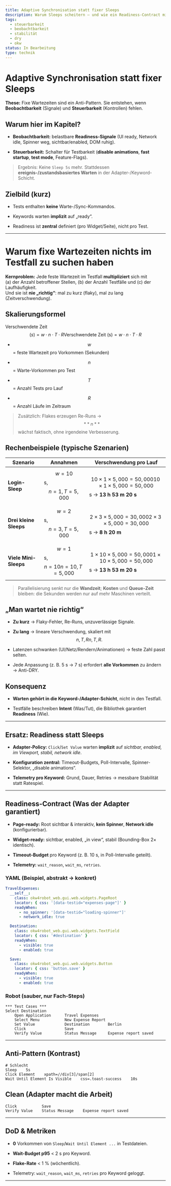 ```yaml
---
title: Adaptive Synchronisation statt fixer Sleeps
description: Warum Sleeps scheitern – und wie ein Readiness-Contract mit Observability & Controllability sie ersetzt.
tags:
  - steuerbarkeit
  - beobachtbarkeit
  - stabilität
  - dry
  - okw
status: In Bearbeitung
type: technik
---
```


# Adaptive Synchronisation statt fixer Sleeps

**These:** Fixe Wartezeiten sind ein Anti-Pattern. Sie entstehen, wenn **Beobachtbarkeit** (Signale) und **Steuerbarkeit** (Kontrollen) fehlen.

## Warum hier im Kapitel?

- **Beobachtbarkeit:** belastbare **Readiness-Signale** (UI ready, Network idle, Spinner weg, sichtbar/enabled, DOM ruhig).
    
- **Steuerbarkeit:** Schalter für Testbarkeit (**disable animations**, **fast startup**, **test mode**, Feature-Flags).
    

> Ergebnis: Keine `Sleep 5s` mehr. Stattdessen **ereignis-/zustandsbasiertes Warten** in der Adapter-/Keyword-Schicht.

## Zielbild (kurz)

- Tests enthalten **keine** Warte-/Sync-Kommandos.
    
- Keywords warten **implizit** auf „ready“.
    
- Readiness ist **zentral** definiert (pro Widget/Seite), nicht pro Test.
    

---

# Warum fixe Wartezeiten nichts im Testfall zu suchen haben

**Kernproblem:** Jede feste Wartezeit im Testfall **multipliziert** sich mit  
(a) der Anzahl betroffener Stellen, (b) der Anzahl Testfälle und (c) der Laufhäufigkeit.  
Und sie ist **nie „richtig“**: mal zu kurz (flaky), mal zu lang (Zeitverschwendung).

## Skalierungsformel

Verschwendete Zeit $$(s)=w⋅n⋅T⋅R\text{Verschwendete Zeit (s)} = w \cdot n \cdot T \cdot R$$

- $$w$$ = feste Wartezeit pro Vorkommen (Sekunden)
    
- $$n$$ = Warte-Vorkommen pro Test
    
- $$T$$ = Anzahl Tests pro Lauf
    
- $$R$$ = Anzahl Läufe im Zeitraum
    

> Zusätzlich: Flakes erzeugen Re-Runs → $$**n**$$ wächst faktisch, ohne irgendeine Verbesserung.

## Rechenbeispiele (typische Szenarien)

|Szenario|Annahmen|Verschwendung pro Lauf|
|----------------------|---|---|
|**Login-Sleep**       |$$w=10$$ s, $$n=1, T=5,000$$    |$$10×1×5,000=50,00010 \times 1 \times 5{,}000 = 50{,}000$$ s → **13 h 53 m 20 s**|
|**Drei kleine Sleeps**|$$w=2$$ s, $$n=3, T=5,000$$     |$$2×3×5,000=30,0002 \times 3 \times 5{,}000 = 30{,}000$$ s → **8 h 20 m**|
|**Viele Mini-Sleeps** |$$w=1$$ s, $$n=10n=10, T=5,000$$ |$$1×10×5,000=50,0001 \times 10 \times 5{,}000 = 50{,}000$$ s → **13 h 53 m 20 s**|

> Parallelisierung senkt nur die **Wandzeit**; **Kosten** und **Queue-Zeit** bleiben: die Sekunden werden nur auf mehr Maschinen verteilt.

## „Man wartet nie richtig“

- **Zu kurz** → Flaky-Fehler, Re-Runs, unzuverlässige Signale.
    
- **Zu lang** → lineare Verschwendung, skaliert mit $$n,T,Rn, T, R.$$
    
- Latenzen schwanken (UI/Netz/Rendern/Animationen) → feste Zahl passt selten.
    
- Jede Anpassung (z. B. 5 s → 7 s) erfordert **alle Vorkommen** zu ändern → Anti-DRY.
    

## Konsequenz

- **Warten gehört in die Keyword-/Adapter-Schicht**, nicht in den Testfall.
    
- Testfälle beschreiben **Intent** (Was/Tut), die Bibliothek garantiert **Readiness** (Wie).
    

---

## Ersatz: Readiness statt Sleeps

- **Adapter-Policy:** `Click`/`Set Value` warten **implizit** auf _sichtbar, enabled, im Viewport, stabil, network idle_.
    
- **Konfiguration zentral:** Timeout-Budgets, Poll-Intervalle, Spinner-Selektor, „disable animations“.
    
- **Telemetry pro Keyword:** Grund, Dauer, Retries → messbare Stabilität statt Ratespiel.
    

---

## Readiness-Contract (Was der Adapter garantiert)

- **Page-ready:** Root sichtbar & interaktiv, **kein Spinner**, **Network idle** (konfigurierbar).
    
- **Widget-ready:** sichtbar, enabled, „in view“, stabil (Bounding-Box 2× identisch).
    
- **Timeout-Budget** pro Keyword (z. B. 10 s, in Poll-Intervalle geteilt).
    
- **Telemetry:** `wait_reason`, `wait_ms`, `retries`.
    

### YAML (Beispiel, abstrakt → konkret)

```yaml
TravelExpenses:
  __self__:
    class: okw4robot_web.gui.web.widgets.PageRoot
    locator: { css: '[data-testid="expenses-page"]' }
    readyWhen:
      - no_spinner: '[data-testid="loading-spinner"]'
      - network_idle: true

  Destination:
    class: okw4robot_web.gui.web.widgets.TextField
    locator: { css: '#destination' }
    readyWhen:
      - visible: true
      - enabled: true

  Save:
    class: okw4robot_web.gui.web.widgets.Button
    locator: { css: 'button.save' }
    readyWhen:
      - visible: true
      - enabled: true
```

### Robot (sauber, nur Fach-Steps)

```robot
*** Test Cases ***
Select Destination
    Open Application      Travel Expenses
    Select Menu           New Expense Report
    Set Value             Destination        Berlin
    Click                 Save
    Verify Value          Status Message     Expense report saved
```

---

## Anti-Pattern (Kontrast)

```robot
# Schlecht
Sleep    5s
Click Element    xpath=//div[3]/span[2]
Wait Until Element Is Visible    css=.toast-success    10s
```

## Clean (Adapter macht die Arbeit)

```robot
Click           Save
Verify Value    Status Message    Expense report saved
```

---

## DoD & Metriken

- **0** Vorkommen von `Sleep`/`Wait Until Element ...` in Testdateien.
    
- **Wait-Budget p95** < 2 s pro Keyword.
    
- **Flake-Rate** < 1 % (wöchentlich).
    
- Telemetry: `wait_reason`, `wait_ms`, `retries` pro Keyword geloggt.
    

---
